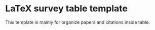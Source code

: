 LaTeX survey table template
====================

This template is mainly for organize papers and citations 
inside table.
